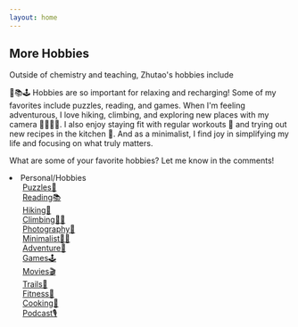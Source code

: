 ```yaml
---
layout: home
---
```


## More Hobbies

Outside of chemistry and teaching, Zhutao's hobbies include

🧩📚🕹️ Hobbies are so important for relaxing and recharging! Some of my favorites include puzzles, reading, and games. When I'm feeling adventurous, I love hiking, climbing, and exploring new places with my camera 🌄🧗‍♂️📸. I also enjoy staying fit with regular workouts 💪 and trying out new recipes in the kitchen 🍳. And as a minimalist, I find joy in simplifying my life and focusing on what truly matters. 

What are some of your favorite hobbies? Let me know in the comments!


<li>Personal/Hobbies
<ul>
    <li><a href="/s/hobbies-puzzles">Puzzles🧩</a></li>
    <li><a href="/s/hobbies-reading">Reading📚</a></li>
    <li><a href="/s/hobbies-hiking">Hiking🌄</a></li>
    <li><a href="/s/hobbies-climbing">Climbing🧗‍♂️</a></li>
    <li><a href="/s/hobbies-photography">Photography📸</a></li>
    <li><a href="/s/hobbies-minimalist">Minimalist🚶‍♂️</a></li>
    <li><a href="/s/hobbies-adventure">Adventure🌄</a></li>
    <li><a href="/s/hobbies-games">Games🕹️</a></li>
    <li><a href="/s/hobbies-movies">Movies🎬</a></li>
    <li><a href="/s/hobbies-trails">Trails🍁</a></li>
    <li><a href="/s/hobbies-fitness">Fitness💪</a></li>
    <li><a href="/s/hobbies-cooking">Cooking🍳</a></li>
    <li><a href="/s/hobbies-podcast">Podcast🎙️</a></li>
</ul>
</li>

<style>
    /* To create a hyperlink in HTML without an underline 
    a {
      text-decoration: none;
      color: blue;
    }*/
    /* Remove bullets from the outer list */
    ul {
      list-style-type: none;
    }
    
    /* Remove bullets none, Add bullets to the nested list circle */
    ul ul {
      list-style-type: none;
    }
    
    /* Indent the nested list */
    ul ul {
      margin-left: 20px;
    }
  </style>
  
